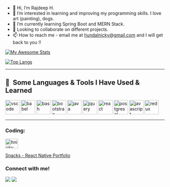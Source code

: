 - 👋 Hi, I’m Rajdeep H.
- 👀 I’m interested in learning and improving my programming skills. I love art (painting), dogs.
- 🌱 I’m currently learning Spring Boot and MERN Stack. 
- 💞️ Looking to collaborate on different projects.
- 📫 How to reach me - email me at hundalnicky@gmail.com and I will get back to you !!

<!---
rhundal/rhundal is a ✨ special ✨ repository because its `README.md` (this file) appears on your GitHub profile.
You can click the Preview link to take a look at your changes.
--->
<!---
![Rajdeep's GitHub stats](https://github-readme-stats.vercel.app/api?username=rhundal&show_icons=true&theme=transparent)
--->

[![My Awesome Stats](https://awesome-github-stats.azurewebsites.net/user-stats/rhundal?cardType=octocat&theme=synthwave&preferLogin=false)]([https://git.io/awesome-stats-card](https://awesome-github-stats.azurewebsites.net/user-stats/rhundal?cardType=octocat&theme=synthwave&preferLogin=false))

[![Top Langs](https://github-readme-stats-sigma-five.vercel.app/api/top-langs/?username=rhundal)](https://github.com/rhundal/github-readme-stats)

<!---
[![Rajdeep's wakatime stats](https://github-readme-stats.vercel.app/api/wakatime?username=rhundal)](https://github.com/rhundal/github-readme-stats)
---> 



 
<hr />
<h2> 🚀 &nbsp;Some Languages & Tools I Have Used & Learned</h2>
<p align="left">
<img src="https://cdn.jsdelivr.net/gh/devicons/devicon/icons/vscode/vscode-original.svg" alt="vscode" width="45" height="45"/>
<img src="https://cdn.jsdelivr.net/gh/devicons/devicon/icons/babel/babel-original.svg" alt="babel" width="45" height="45" />
<img src="https://cdn.jsdelivr.net/gh/devicons/devicon/icons/bash/bash-original.svg" alt="bash" width="45" height="45" />
<img src="https://cdn.jsdelivr.net/gh/devicons/devicon/icons/bootstrap/bootstrap-original.svg" alt="bootstrap" width="45" height="45" />
<img src="https://cdn.jsdelivr.net/gh/devicons/devicon/icons/java/java-original.svg" alt="java" width="45" height="45" />
<img src="https://cdn.jsdelivr.net/gh/devicons/devicon/icons/jquery/jquery-original.svg" alt="jquery" width="45" height="45"/>
<img src="https://cdn.jsdelivr.net/gh/devicons/devicon/icons/react/react-original.svg" alt="react" width="45" height="45" />  
<img src="https://cdn.jsdelivr.net/gh/devicons/devicon/icons/postgresql/postgresql-original.svg" alt="postgresql" width="45" height="45"  />
<img src="https://cdn.jsdelivr.net/gh/devicons/devicon/icons/javascript/javascript-plain.svg" alt="javascript" width="45" height="45"/>
<img src="https://cdn.jsdelivr.net/gh/devicons/devicon/icons/redux/redux-original.svg" alt="redux" width="45" height="45"/>
                              
</p>

<hr />

<h3 align="left">Coding:</h3>
<p align="left">
<a href="https://codepen.io/hnicky" target="blank"><img align="center" src="https://raw.githubusercontent.com/rahuldkjain/github-profile-readme-generator/master/src/images/icons/Social/codepen.svg" alt="hnicky" height="30" width="40" /></a>
<!-- <a href="https://www.hackerrank.com/hrajdeep712" target="blank"><img align="center" src="https://raw.githubusercontent.com/rahuldkjain/github-profile-readme-generator/master/src/images/icons/Social/hackerrank.svg" alt="hrajdeep712" height="30" width="40" /></a> -->
</p> 

<a href="https://expo.dev/accounts/rhundal/snacks"> Snacks - React Native Portfolio </a>


 
 ### Connect with me!

[<img src="https://img.shields.io/badge/LinkedIn-0077B5?style=for-the-badge&logo=linkedin&logoColor=white">](https://www.linkedin.com/in/hundalr/)
[<img src="https://img.shields.io/badge/Gmail-D14836?style=for-the-badge&logo=gmail&logoColor=white">](mailto:hundalnicky@gmail.com)
